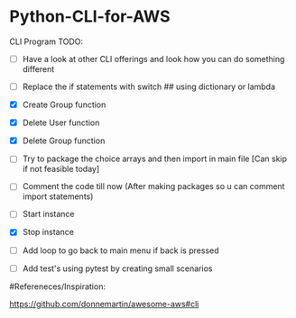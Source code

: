 # Python-CLI-for-AWS

CLI Program TODO:
- [ ] Have a look at other CLI offerings and look how you can do something different
- [ ] Replace the if statements with switch ## using dictionary or lambda
- [x] Create Group function 
- [x] Delete User function
- [x] Delete Group function
- [ ] Try to package the choice arrays and then import in main file [Can skip if not feasible today]
- [ ] Comment the code till now (After making packages so u can comment import statements)
- [ ] Start instance
- [x] Stop instance 
- [ ] Add loop to go back to main menu if back is pressed
- [ ] Add test's using pytest by creating small scenarios 


#Refereneces/Inspiration:

https://github.com/donnemartin/awesome-aws#cli